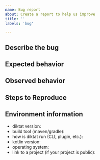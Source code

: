 ```yaml
---
name: Bug report
about: Create a report to help us improve
title: ''
labels: 'bug'

---
```


## Describe the bug

## Expected behavior

## Observed behavior

## Steps to Reproduce

## Environment information
* diktat version:
* build tool (maven/gradle):
* how is diktat run (CLI, plugin, etc.):
* kotlin version:
* operating system:
* link to a project (if your project is public):
